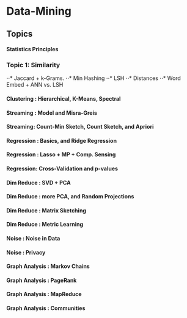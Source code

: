 # Data-Mining
## Topics  
#### Statistics Principles
### Topic 1: Similarity
⋅⋅* Jaccard + k-Grams.
⋅⋅* Min Hashing
⋅⋅* LSH
⋅⋅* Distances
⋅⋅* Word Embed + ANN vs. LSH 
#### Clustering : Hierarchical, K-Means, Spectral
#### Streaming : Model and Misra-Greis
#### Streaming: Count-Min Sketch, Count Sketch, and Apriori
#### Regression : Basics, and Ridge Regression
#### Regression : Lasso + MP + Comp. Sensing
#### Regression: Cross-Validation and p-values
#### Dim Reduce : SVD + PCA 
#### Dim Reduce : more PCA, and Random Projections 
#### Dim Reduce : Matrix Sketching 
#### Dim Reduce : Metric Learning 
#### 	Noise : Noise in Data  
#### Noise : Privacy  
#### Graph Analysis : Markov Chains  
#### Graph Analysis : PageRank 
#### Graph Analysis : MapReduce  
#### Graph Analysis : Communities  

